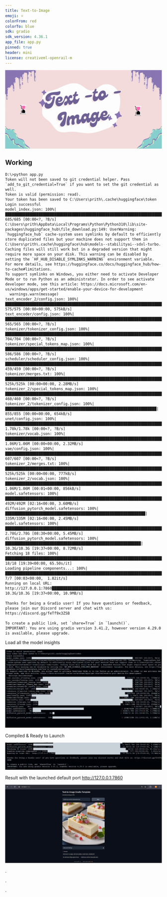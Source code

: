 ```yaml
---
title: Text-to-Image
emoji: ⭐
colorFrom: red
colorTo: blue
sdk: gradio
sdk_version: 4.36.1
app_file: app.py
pinned: true
header: mini
license: creativeml-openrail-m
---
```



![alt text](assets/t2i.gif)


## Working 

    D:\>python app.py 
    Token will not been saved to git credential helper. Pass `add_to_git_credential=True` if you want to set the git credential as well.
    Token is valid (permission: read).
    Your token has been saved to C:\Users\prith\.cache\huggingface\token
    Login successful
    model_index.json: 100%|████████████████████████████████████████████████████████████████████████████████████████████| 685/685 [00:00<?, ?B/s] 
    C:\Users\prith\AppData\Local\Programs\Python\Python310\lib\site-packages\huggingface_hub\file_download.py:149: UserWarning: `huggingface_hub` cache-system uses symlinks by default to efficiently store duplicated files but your machine does not support them in C:\Users\prith\.cache\huggingface\hub\models--stabilityai--sdxl-turbo. Caching files will still work but in a degraded version that might require more space on your disk. This warning can be disabled by setting the `HF_HUB_DISABLE_SYMLINKS_WARNING` environment variable. For more details, see https://huggingface.co/docs/huggingface_hub/how-to-cache#limitations.
    To support symlinks on Windows, you either need to activate Developer Mode or to run Python as an administrator. In order to see activate developer mode, see this article: https://docs.microsoft.com/en-us/windows/apps/get-started/enable-your-device-for-development
      warnings.warn(message)
    text_encoder_2/config.json: 100%|███████████████████████████████████████████████████████████████████████████| 575/575 [00:00<00:00, 575kB/s] 
    text_encoder/config.json: 100%|████████████████████████████████████████████████████████████████████████████████████| 565/565 [00:00<?, ?B/s] 
    tokenizer/tokenizer_config.json: 100%|█████████████████████████████████████████████████████████████████████████████| 704/704 [00:00<?, ?B/s] 
    tokenizer/special_tokens_map.json: 100%|███████████████████████████████████████████████████████████████████████████| 586/586 [00:00<?, ?B/s] 
    scheduler/scheduler_config.json: 100%|█████████████████████████████████████████████████████████████████████████████| 459/459 [00:00<?, ?B/s] 
    tokenizer/merges.txt: 100%|██████████████████████████████████████████████████████████████████████████████| 525k/525k [00:00<00:00, 2.28MB/s] 
    tokenizer_2/special_tokens_map.json: 100%|█████████████████████████████████████████████████████████████████████████| 460/460 [00:00<?, ?B/s] 
    tokenizer_2/tokenizer_config.json: 100%|████████████████████████████████████████████████████████████████████| 855/855 [00:00<00:00, 654kB/s] 
    unet/config.json: 100%|████████████████████████████████████████████████████████████████████████████████████████| 1.78k/1.78k [00:00<?, ?B/s] 
    tokenizer/vocab.json: 100%|████████████████████████████████████████████████████████████████████████████| 1.06M/1.06M [00:00<00:00, 2.32MB/s] 
    vae/config.json: 100%|█████████████████████████████████████████████████████████████████████████████████████████████| 607/607 [00:00<?, ?B/s] 
    tokenizer_2/merges.txt: 100%|█████████████████████████████████████████████████████████████████████████████| 525k/525k [00:00<00:00, 777kB/s] 
    tokenizer_2/vocab.json: 100%|███████████████████████████████████████████████████████████████████████████| 1.06M/1.06M [00:01<00:00, 856kB/s] 
    model.safetensors: 100%|█████████████████████████████████████████████████████████████████████████████████| 492M/492M [02:16<00:00, 3.60MB/s] 
    diffusion_pytorch_model.safetensors: 100%|███████████████████████████████████████████████████████████████| 335M/335M [02:16<00:00, 2.45MB/s] 
    model.safetensors: 100%|███████████████████████████████████████████████████████████████████████████████| 2.78G/2.78G [08:30<00:00, 5.45MB/s] 
    diffusion_pytorch_model.safetensors: 100%|█████████████████████████████████████████████████████████████| 10.3G/10.3G [19:37<00:00, 8.72MB/s] 
    Fetching 18 files: 100%|████████████████████████████████████████████████████████████████████████████████████| 18/18 [19:39<00:00, 65.50s/it] 
    Loading pipeline components...: 100%|█████████████████████████████████████████████████████████████████████████| 7/7 [00:03<00:00,  1.82it/s] 
    Running on local URL:  http://127.0.0.1:7860███████████████████████████████████████████████████████████| 10.3G/10.3G [19:37<00:00, 10.9MB/s] 
    
    Thanks for being a Gradio user! If you have questions or feedback, please join our Discord server and chat with us: https://discord.gg/feTf9x3ZSB
    
    To create a public link, set `share=True` in `launch()`.
    IMPORTANT: You are using gradio version 3.41.2, however version 4.29.0 is available, please upgrade.

Load all the model insights

![alt text](working/Load.png)

Compiled & Ready to Launch

![alt text](working/completed.png)

Result with the launched default port http://127.0.0.1:7860

![alt text](working/result.png)


.

.

.
